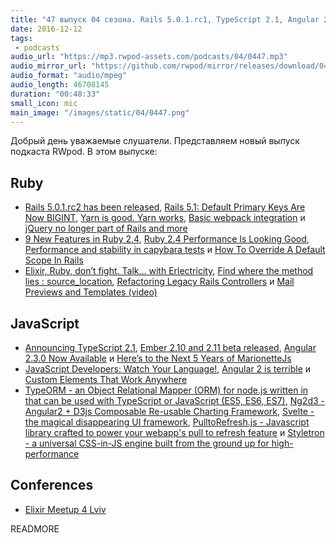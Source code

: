```yaml
---
title: "47 выпуск 04 сезона. Rails 5.0.1.rc1, TypeScript 2.1, Angular 2.3.0, 9 New Features in Ruby 2.4, TypeORM, Ng2d3 и прочее"
date: 2016-12-12
tags:
 - podcasts
audio_url: "https://mp3.rwpod-assets.com/podcasts/04/0447.mp3"
audio_mirror_url: "https://github.com/rwpod/mirror/releases/download/04.47/0447.mp3"
audio_format: "audio/mpeg"
audio_length: 46708145
duration: "00:48:33"
small_icon: mic
main_image: "/images/static/04/0447.png"
---
```


Добрый день уважаемые слушатели. Представляем новый выпуск подкаста RWpod. В этом выпуске:

## Ruby

 - [Rails 5.0.1.rc2 has been released](http://weblog.rubyonrails.org/2016/12/9/Rails-5-0-1-rc2-has-been-released/), [Rails 5.1: Default Primary Keys Are Now BIGINT](http://www.mccartie.com/2016/12/05/rails-5.1.html), [Yarn is good. Yarn works](https://github.com/rails/rails/pull/27300), [Basic webpack integration](https://github.com/rails/rails/pull/27288) и [jQuery no longer part of Rails and more](https://github.com/rails/rails/pull/27113)
 - [9 New Features in Ruby 2.4](http://www.blackbytes.info/2016/12/new-ruby-features/), [Ruby 2.4 Performance Is Looking Good](https://gettalong.org/blog/2016/ruby24-performance-looking-good.html), [Performance and stability in capybara tests](https://engineering.avvo.com/articles/transient-capybara-tests.html) и [How To Override A Default Scope In Rails](https://solidfoundationwebdev.com/blog/posts/how-to-override-a-default-scope-in-rails)
 - [Elixir, Ruby, don’t fight. Talk… with Erlectricity](https://blog.fazibear.me/elixir-ruby-dont-fight-talk-with-erlectricity-dbf3af67d999), [Find where the method lies : source_location](https://ashishwadekar.github.io/blog/2016/12/03/search-for-location-of-method.html), [Refactoring Legacy Rails Controllers](https://blog.codeship.com/refactoring-legacy-rails-controllers/) и [Mail Previews and Templates (video)](https://www.driftingruby.com/episodes/mail-previews-and-templates)


## JavaScript

 - [Announcing TypeScript 2.1](https://blogs.msdn.microsoft.com/typescript/2016/12/07/announcing-typescript-2-1/), [Ember 2.10 and 2.11 beta released](http://emberjs.com/blog/2016/11/30/ember-2-10-released.html), [Angular 2.3.0 Now Available](http://angularjs.blogspot.com/2016/12/angular-230-now-available.html) и [Here’s to the Next 5 Years of MarionetteJs](https://hackernoon.com/heres-to-the-next-5-years-of-marionettejs-12cd45c1da08)
 - [JavaScript Developers: Watch Your Language!](https://bocoup.com/weblog/javascript-developers-watch-your-language), [Angular 2 is terrible](https://meebleforp.com/blog/36/angular-2-is-terrible) и [Custom Elements That Work Anywhere](https://medium.com/dev-channel/custom-elements-that-work-anywhere-898e1dd2bc48)
 - [TypeORM - an Object Relational Mapper (ORM) for node.js written in that can be used with TypeScript or JavaScript (ES5, ES6, ES7)](https://typeorm.github.io/), [Ng2d3 - Angular2 + D3js Composable Re-usable Charting Framework](https://swimlane.github.io/ng2d3/), [Svelte - the magical disappearing UI framework](https://svelte.technology/), [PulltoRefresh.js - Javascript library crafted to power your webapp's pull to refresh feature](https://www.boxfactura.com/pulltorefresh.js/) и [Styletron - a universal CSS-in-JS engine built from the ground up for high-performance](http://styletron.js.org/)

## Conferences

 - [Elixir Meetup 4 Lviv](https://www.facebook.com/events/728091327348773/)


READMORE
